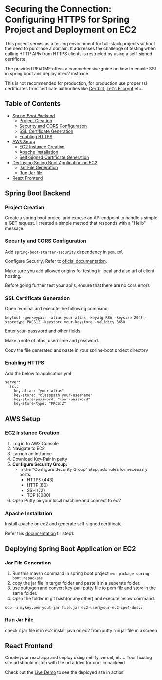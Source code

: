 # Securing the Connection: Configuring HTTPS for Spring Project and Deployment on EC2

This project serves as a testing environment for full-stack projects without the need to purchase a domain. It addresses the challenge of testing when calling HTTP APIs from HTTPS clients is restricted by using a self-signed certificate.

The provided README offers a comprehensive guide on how to enable SSL in spring boot and deploy in ec2 instance.

This is not recommended for production, for production use proper ssl certificates from certicate authorities like [Certbot](https://certbot.eff.org/), [Let's Encrypt](https://letsencrypt.org/) etc..

## Table of Contents

- [Spring Boot Backend](#spring-boot-backend)
  - [Project Creation](#project-creation)
  - [Security and CORS Configuration](#security-and-cors-configuration)
  - [SSL Certificate Generation](#ssl-certificate-generation)
  - [Enabling HTTPS](#enabling-https)
- [AWS Setup](#aws-setup)
  - [EC2 Instance Creation](#ec2-instance-creation)
  - [Apache Installation](#apache-installation)
  - [Self-Signed Certificate Generation](#self-signed-certificate-generation)
- [Deploying Spring Boot Application on EC2](#deploying-spring-boot-application-on-ec2)
  - [Jar File Generation](#jar-file-generation)
  - [Run Jar file](#run-jar)
- [React Frontend](#react-frontend)

## Spring Boot Backend

### Project Creation

Create a spring boot project and expose an API endpoint to handle a simple a GET request. I created a simple method that responds with a "Hello" message.

### Security and CORS Configuration

Add `spring-boot-starter-security` dependency in `pom.xml`

Configure Security, Refer to [oficial documentation](https://docs.spring.io/spring-security/reference/reactive/integrations/cors.html). 

Make sure you add allowed origins for testing in local and also url of client hosting.

Before going further test your api's, ensure that there are no cors errors

### SSL Certificate Generation

Open terminal and execute the following command.

`keytool -genkeypair -alias your-alias -keyalg RSA -keysize 2048 -storetype PKCS12 -keystore your-keystore -validity 3650`

Enter your-password and other fields.

Make a note of alias, username and password.

Copy the file generated and paste in your spring-boot project directory

### Enabling HTTPS

Add the below to application.yml
```
server:
  ssl:
    key-alias: "your-alias"
    key-store: "classpath:your-username"
    key-store-password: "your-password"
    key-store-type: "PKCS12"
```

## AWS Setup

### EC2 Instance Creation

1. Log in to AWS Console
2. Navigate to EC2
3. Launch an Instance
4. Download Key-Pair in putty
5. **Configure Security Group:**
   - In the "Configure Security Group" step, add rules for necessary ports:
      - HTTPS (443)
      - HTTP (80)
      - SSH (22)
      - TCP (8080)
6. Open Putty on your local machine and connect to ec2

### Apache Installation

Install apache on ec2 and generate self-signed certificate.

Refer this [documentation](https://docs.aws.amazon.com/AWSEC2/latest/UserGuide/SSL-on-amazon-linux-ami.html) till step1.

## Deploying Spring Boot Application on EC2

### Jar File Generation
1. Run this maven command in spring boot project
`mvn package spring-boot:repackage`
2. copy the jar file in target folder and paste it in a seperate folder.
3. use puttygen and convert key-pair putty file to pem file and store in the same folder.
4. Open the folder in git bash(or any other) and execute below command.

`scp -i mykey.pem yout-jar-file.jar ec2-user@your-ec2-ipv4-dns:/`

### Run Jar File

check if jar file is in ec2
install java on ec2 from putty
run jar file in a screen

## React Frontend

Create your react app and deploy using netlify, vercel, etc...
Your hosting site url should match with the url added for cors in backend

Check out the [Live Demo](https://spring-ssl.netlify.app/) to see the deployed site in action!